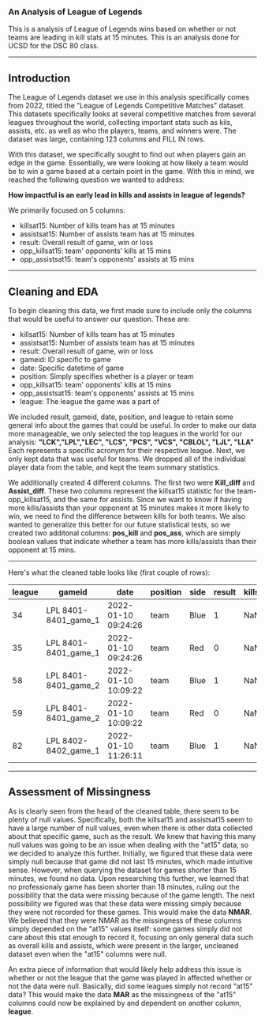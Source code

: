 ### An Analysis of League of Legends
This is a analysis of League of Legends wins based on whether or not teams are leading in kill stats at 15 minutes. This is an analysis done for UCSD for the DSC 80 class.

---

## Introduction
The League of Legends dataset we use in this analysis specifically comes from 2022, titled the "League of Legends Competitive Matches" dataset. This datasets specifically looks at several competitive matches from several leagues throughout the world, collecting important stats such as kils, assists, etc. as well as who the players, teams, and winners were. The dataset was large, containing 123 columns and FILL IN rows.

With this dataset, we specifically sought to find out when players gain an edge in the game. Essentially, we were looking at how likely a team would be to win a game based at a certain point in the game. With this in mind, we reached the following question we wanted to address:

**How impactful is an early lead in kills and assists in league of legends?**

We primarily focused on 5 columns:
- killsat15: Number of kills team has at 15 minutes
- assistsat15: Number of assists team has at 15 minutes
- result: Overall result of game, win or loss
- opp_killsat15: team' opponents' kills at 15 mins
- opp_assistsat15: team's opponents' assists at 15 mins

---

## Cleaning and EDA ##
To begin cleaning this data, we first made sure to include only the columns that would be useful to answer our question. These are:
- killsat15: Number of kills team has at 15 minutes
- assistsat15: Number of assists team has at 15 minutes
- result: Overall result of game, win or loss
- gameid: ID specific to game
- date: Specific datetime of game
- position: Simply specifies whether is a player or team
- opp_killsat15: team' opponents' kills at 15 mins
- opp_assistsat15: team's opponents' assists at 15 mins
- league: The league the game was a part of 

We included result, gameid, date, position, and league to retain some general info about the games that could be useful. In order to make our data more manageable, we only selected the top leagues in the world for our analysis: 
**"LCK","LPL","LEC", "LCS", "PCS", "VCS", "CBLOL", "LJL", "LLA"**
Each represents a specific acronym for their respective league. Next, we only kept data that was useful for teams. We dropped all of the individual player data from the table, and kept the team summary statistics. 

We additionally created 4 different columns. The first two were **Kill_diff** and **Assist_diff**. These two columns represent the killsat15 statistic for the team-opp_killsat15, and the same for assists. Since we want to know if having more kills/assists than your opponent at 15 minutes makes it more likely to win, we need to find the difference between kills for both teams. We also wanted to generalize this better for our future statistical tests, so we created two additonal columns: **pos_kill** and **pos_ass**, which are simply boolean values that indicate whether a team has more kills/assists than their opponent at 15 mins.

---
Here's what the cleaned table looks like (first couple of rows):


|league|gameid|date|position|side|result|killsat15|assistsat15|opp_killsat15|opp_assistsat15|gamelength
| ----------- | ----------- | ----------- | ----------- | ----------- | ----------- | ----------- | ----------- | ----------- | ----------- | ----------- |
|34|LPL	8401-8401_game_1|2022-01-10 09:24:26|team|Blue|1|NaN|NaN|NaN|NaN|1365|
|35|LPL	8401-8401_game_1|2022-01-10 09:24:26|team|Red|0|NaN|NaN|NaN|NaN|1365|
|58|LPL	8401-8401_game_2|2022-01-10 10:09:22|team|Blue|1|NaN|NaN|NaN|NaN|1444|
|59|LPL	8401-8401_game_2|2022-01-10 10:09:22|team|Red|0|NaN|NaN|NaN|NaN|1444|
|82|LPL	8402-8402_game_1|2022-01-10 11:26:11|team|Blue|1|NaN|NaN|NaN|NaN|1893|

---

## Assessment of Missingness ##
As is clearly seen from the head of the cleaned table, there seem to be plenty of null values. Specifically, both the killsat15 and assistsat15 seem to have a large number of null values, even when there is other data collected about that specific game, such as the result. We knew that having this many null values was going to be an issue when dealing with the "at15" data, so we decided to analyze this further. Initially, we figured that these data were simply null because that game did not last 15 minutes, which made intuitive sense. However, when querying the dataset for games shorter than 15 minutes, we found no data. Upon researching this further, we learned that no professionaly game has been shorter than 18 minutes, ruling out the possibility that the data were missing because of the game length. The next possibility we figured was that these data were missing simply because they were not recorded for these games. This would make the data **NMAR**. We believed that they were NMAR as the missingness of these columns simply depended on the "at15" values itself: some games simply did not care about this stat enough to record it, focusing on only general data such as overall kills and assists, which were present in the larger, uncleaned dataset even when the "at15" columns were null. 

An extra piece of information that would likely help address this issue is whether or not the league that the game was played in affected whether or not the data were null. Basically, did some leagues simply not record "at15" data? This would make the data **MAR** as the missingness of the "at15" columns could now be explained by and dependent on another column, **league**. 
